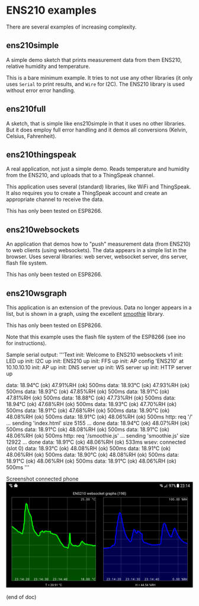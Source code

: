 # ENS210 examples
There are several examples of increasing complexity.


## ens210simple
A simple demo sketch that prints measurement data from them ENS210,
relative humidity and temperature.

This is a bare minimum example.
It tries to not use any other libraries (it only uses `Serial` to print results, and `Wire` for I2C).
The ENS210 library is used without error error handling.


## ens210full
A sketch, that is simple like ens210simple in that it uses no other libraries.
But it does employ full error handling and it demos all conversions (Kelvin, Celsius, Fahrenheit).


## ens210thingspeak
A real application, not just a simple demo.
Reads temperature and humidity from the ENS210, and uploads that to a ThingSpeak channel.

This application uses several (standard) libraries, like WiFi and ThingSpeak.
It also requires you to create a ThingSpeak account and create an appropriate channel to receive the data.

This has only been tested on ESP8266.


## ens210websockets
An application that demos how to "push" measurement data (from ENS210) to web clients (using websockets).
The data appears in a simple list in the browser.
Uses several libraries: web server, websocket server, dns server, flash file system.

This has only been tested on ESP8266.


## ens210wsgraph
This application is an extension of the previous.
Data no longer appears in a list, but is shown in a graph, using the 
excellent [smoothie](http://smoothiecharts.org/) library.

This has only been tested on ESP8266.

Note that this example uses the flash file system of the ESP8266 (see ino for instructions).

Sample serial output:
'''Text
init: Welcome to ENS210 websockets v1
init: LED up
init: I2C up
init: ENS210 up
init: FFS up
init: AP config 'ENS210' at 10.10.10.10
init: AP up
init: DNS server up
init: WS server up
init: HTTP server up

data: 18.94°C (ok) 47.91%RH (ok) 500ms
data: 18.93°C (ok) 47.93%RH (ok) 500ms
data: 18.93°C (ok) 47.85%RH (ok) 500ms
data: 18.91°C (ok) 47.81%RH (ok) 500ms
data: 18.88°C (ok) 47.73%RH (ok) 500ms
data: 18.94°C (ok) 47.68%RH (ok) 500ms
data: 18.93°C (ok) 47.70%RH (ok) 500ms
data: 18.91°C (ok) 47.68%RH (ok) 500ms
data: 18.90°C (ok) 48.08%RH (ok) 500ms
data: 18.91°C (ok) 48.06%RH (ok) 500ms
http: req '/' ... sending 'index.html' size 5155 ... done
data: 18.94°C (ok) 48.07%RH (ok) 500ms
data: 18.91°C (ok) 48.08%RH (ok) 500ms
data: 18.91°C (ok) 48.06%RH (ok) 500ms
http: req '/smoothie.js' ... sending 'smoothie.js' size 12922 ... done
data: 18.91°C (ok) 48.06%RH (ok) 533ms
wsev: connected (slot 0)
data: 18.93°C (ok) 48.08%RH (ok) 500ms
data: 18.91°C (ok) 48.06%RH (ok) 500ms
data: 18.90°C (ok) 48.08%RH (ok) 500ms
data: 18.91°C (ok) 48.06%RH (ok) 500ms
data: 18.91°C (ok) 48.06%RH (ok) 500ms
'''

Screenshot connected phone
![Screenshot ens210wsgraph](ens210wsgraph.png)

(end of doc)

